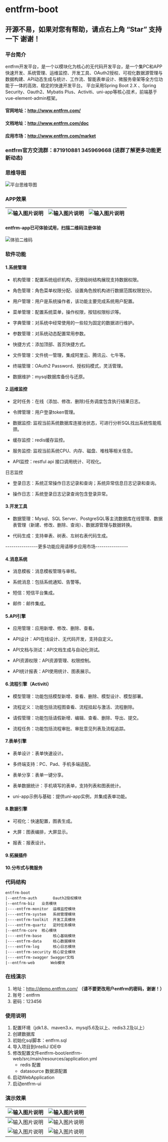 # entfrm-boot
## 开源不易，如果对您有帮助，请点右上角 “Star” 支持一下 谢谢！
### 平台简介    
entfrm开发平台，是一个以模块化为核心的无代码开发平台，是一个集PC和APP快速开发、系统管理、运维监控、开发工具、OAuth2授权、可视化数据源管理与数据构建、API动态生成与统计、工作流、智能表单设计、微服务骨架等全方位功能于一体的高效、稳定的快速开发平台。
平台采用Spring Boot 2.X 、Spring Security、Oauth2、Mybatis Plus、Activiti、uni-app等核心技术，前端基于vue-element-admin框架。
#### 官网地址：http://www.entfrm.com/
#### 文档地址：http://www.entfrm.com/doc
#### 应用市场：http://www.entfrm.com/market
###  entfrm官方交流群：871910881 345969668 (进群了解更多功能更新动态)
### 思维导图
![平台思维导图](https://images.gitee.com/uploads/images/2020/1212/202415_459da4c0_5254955.png "entfrm.png")
### APP效果

|  ![输入图片说明](https://images.gitee.com/uploads/images/2020/1212/202442_ec0111a4_5254955.jpeg "app-login.jpg") | ![输入图片说明](https://images.gitee.com/uploads/images/2020/1212/202455_d0ab78e7_5254955.jpeg "app-msg.jpg")  | ![输入图片说明](https://images.gitee.com/uploads/images/2020/1212/202511_54032a32_5254955.jpeg "app-my.jpg")  |
|---|---|---|

#### entfrm-app已可体验试用，扫描二维码注册体验

![体验二维码](https://images.gitee.com/uploads/images/2020/1212/202525_31711038_5254955.png "qrcode.png")

### 软件功能

#### 1.系统管理
 * 机构管理：配置系统组织机构，无限级树结构展现支持数据权限。

 * 角色管理：角色菜单权限分配、设置角色按机构进行数据范围权限划分。

 * 用户管理：用户是系统操作者，该功能主要完成系统用户配置。

 * 菜单管理：配置系统菜单，操作权限，按钮权限标识等。

 * 字典管理：对系统中经常使用的一些较为固定的数据进行维护。

 * 参数管理：对系统动态配置常用参数。

 * 快捷方式：添加顶部、首页快捷方式。

 * 文件管理：文件统一管理，集成阿里云、腾讯云、七牛等。

 * 终端管理：OAuth2 Password、授权码模式，灵活管理。

 * 数据维护：mysql数据库备份与还原。

#### 2.运维监控
 * 定时任务：在线（添加、修改、删除)任务调度包含执行结果日志。
 
 * 令牌管理：用户登录token管理。
 
 * 数据监控: 监视当前系统数据库连接池状态，可进行分析SQL找出系统性能瓶颈。

 * 缓存监控：redis缓存监控。

 * 服务监控: 监视当前系统CPU、内存、磁盘、堆栈等相关信息。

 * API监控：restful api 接口调用统计、可视化。

  日志监控

 * 登录日志：系统正常操作日志记录和查询；系统异常信息日志记录和查询。

 * 操作日志：系统登录日志记录查询包含登录异常。

#### 3.开发工具
 * 数据管理：Mysql、SQL Server、PostgreSQL等主流数据库在线管理、数据表管理（新建、修改、删除、查询）、数据源管理与数据转换。

 * 代码生成：支持单表、树表、左树右表代码生成。
 
 ----------------更多功能应用请移步应用市场----------------

 #### 4.消息系统
  * 消息模板：消息模板管理与审核。
  
  * 系统消息：包括系统通知、告警等。
  
  * 短信：短信平台集成。
  
  * 邮件：邮件集成。
  
#### 5.API引擎
 * 应用管理：应用新增、修改、删除、查看。
 
 * API设计：API在线设计、无代码开发，支持自定义。
 
 * API文档与测试：API文档生成与自动化测试。
 
 * API资源权限：API资源管理、权限控制。
 
 * API统计报表：API使用统计、图表展示。

#### 6.流程引擎（Activiti）
 * 模型管理：功能包括模型新增、查看、删除、模型设计、模型部署。
 
 * 流程定义：功能包括流程图查看、流程挂起与激活、流程删除。
 
 * 请假管理：功能包括请假新增、编辑、查看、删除、导出、提交。
 
 * 流程任务：功能包括流程审批、审批意见列表及流程追踪。
 
#### 7.表单引擎
 * 表单设计：表单快速设计。
 
 * 多终端支持：PC、Pad、手机多端适配。
 
 * 表单分享：表单一键分享。
 
 * 表单数据统计：手机填写的表单，支持列表和图表统计。 
 
 * uni-app示例与基础：提供uni-app实例，并集成表单功能。 
 
#### 8.数据引擎 
 * 可视化：快速配置，图表生成。
 
 * 大屏：图表编排，大屏显示。
 
 * 报表：报表设计。
 
#### 9.拓展插件
 
#### 10.分布式与微服务 
 
### 代码结构
~~~
entfrm-boot
|--entfrm-auth       Oauth2授权模块
|--entfrm-biz   业务模块
|----entfrm-monitor  运维监控模块
|----entfrm-system   系统管理模块
|----entfrm-toolkit  开发工具模块
|----entfrm-quartz   定时任务模块
|--entfrm-core  核心模块 
|----entfrm-base     核心基础模块
|----entfrm-data     核心数据模块
|----entfrm-log      核心日志模块
|----entfrm-security 核心安全模块
|----entfrm-swagger Swagger文档
|--entfrm-web       Web模块
~~~
### 在线演示

1. 地址：<http://demo.entfrm.com/> **（请不要更改用户entfrm的密码，谢谢！）**
2. 账号：entfrm
3. 密码：123456

### 使用说明

1. 配置环境（jdk1.8、maven3.x、mysql5.6及以上、redis3.2及以上）
2. 创建数据库
3. 初始化sql脚本：entfrm.sql
4. 导入项目到IntelliJ IDE中
5. 修改配置文件entfrm-boot/entfrm-web/src/main/resources/application.yml
    * redis 配置
    * datasource 数据源配置
6. 启动WebApplication
7. 启动entfrm-ui

### 演示效果
| ![输入图片说明](https://images.gitee.com/uploads/images/2020/1212/202902_59ada433_5254955.png "1.png") | ![输入图片说明](https://images.gitee.com/uploads/images/2020/1212/202914_c3bb3e4b_5254955.png "2.png") |
|---|---|
| ![输入图片说明](https://images.gitee.com/uploads/images/2020/1212/202928_947e17f6_5254955.png "3.png") | ![输入图片说明](https://images.gitee.com/uploads/images/2020/1212/202941_69d98d3e_5254955.png "4.png")  |
| ![输入图片说明](https://images.gitee.com/uploads/images/2020/1212/202954_2927fd17_5254955.png "5.png") | ![输入图片说明](https://images.gitee.com/uploads/images/2020/1212/203010_968f1f64_5254955.png "6.png") |
